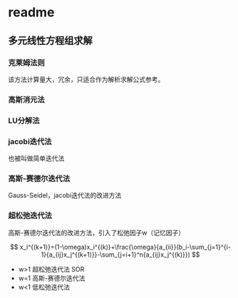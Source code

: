 # readme



## 多元线性方程组求解
### 克莱姆法则
该方法计算量大，冗余，只适合作为解析求解公式参考。

### 高斯消元法
### LU分解法

### jacobi迭代法
也被叫做简单迭代法
### 高斯-赛德尔迭代法 
Gauss-Seidel，jacobi迭代法的改进方法

### 超松弛迭代法
高斯-赛德尔迭代法的改进方法，引入了松弛因子w（记忆因子）

$$
x_i^{(k+1)}=(1-\omega)x_i^{(k)}+\frac{\omega}{a_{ii}}(b_i-\sum_{j=1}^{i-1}{a_{ij}x_j^{(k+1)}}-\sum_{j=i+1}^n{a_{ij}x_j^{(k)}})
$$


- w>1 超松弛迭代法 SOR 
- w=1 高斯-赛德尔迭代法
- w<1 低松弛迭代法

